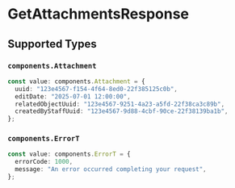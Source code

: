 # GetAttachmentsResponse


## Supported Types

### `components.Attachment`

```typescript
const value: components.Attachment = {
  uuid: "123e4567-f154-4f64-8ed0-22f385125c0b",
  editDate: "2025-07-01 12:00:00",
  relatedObjectUuid: "123e4567-9251-4a23-a5fd-22f38ca3c89b",
  createdByStaffUuid: "123e4567-9d88-4cbf-90ce-22f38139ba1b",
};
```

### `components.ErrorT`

```typescript
const value: components.ErrorT = {
  errorCode: 1000,
  message: "An error occurred completing your request",
};
```


